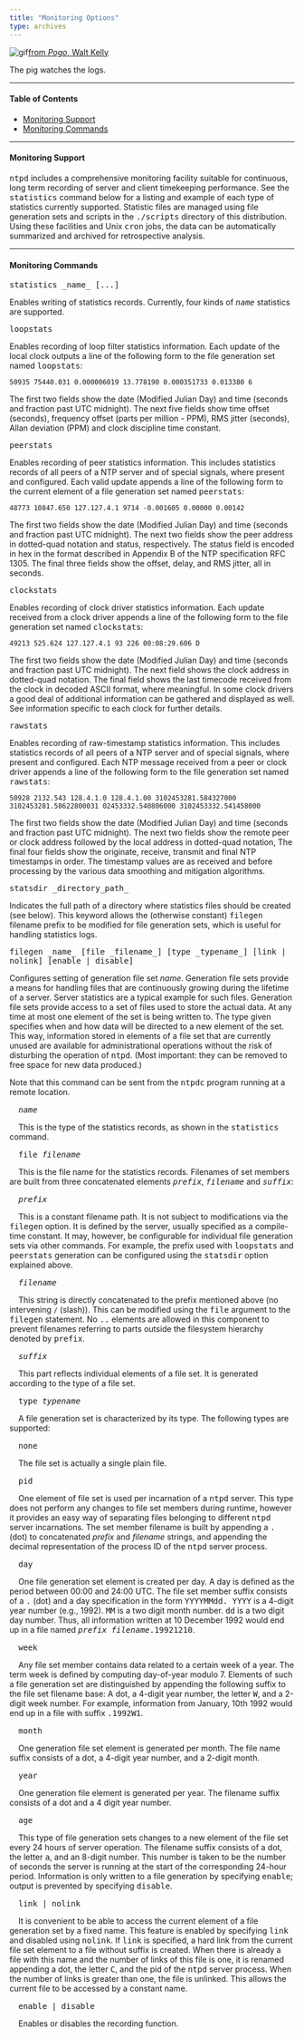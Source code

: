 ```yaml
---
title: "Monitoring Options"
type: archives
---
```


![gif](/archives/pic/pogo8.gif)[from _Pogo_, Walt Kelly
](http://www.eecis.udel.edu/~mills/pictures.html) 

The pig watches the logs. 

* * *

#### Table of Contents

*   [Monitoring Support](/archives/4.1.0/monopt/#monitoring-support)
*   [Monitoring Commands](/archives/4.1.0/monopt/#monitoring-commands)

* * *

#### Monitoring Support

<tt>ntpd</tt> includes a comprehensive monitoring facility suitable for continuous, long term recording of server and client timekeeping performance. See the <tt>statistics</tt> command below for a listing and example of each type of statistics currently supported. Statistic files are managed using file generation sets and scripts in the <tt>./scripts</tt> directory of this distribution. Using these facilities and Unix <tt>cron</tt> jobs, the data can be automatically summarized and archived for retrospective analysis.

* * *

#### Monitoring Commands

<dt><tt>statistics _name_ [...]</tt></dt>

Enables writing of statistics records. Currently, four kinds of _<tt>name</tt>_ statistics are supported.

<dt><tt>loopstats</tt></dt>

Enables recording of loop filter statistics information. Each update of the local clock outputs a line of the following form to the file generation set named <tt>loopstats</tt>:

`50935 75440.031 0.000006019 13.778190 0.000351733 0.013380 6`

The first two fields show the date (Modified Julian Day) and time (seconds and fraction past UTC midnight). The next five fields show time offset (seconds), frequency offset (parts per million - PPM), RMS jitter (seconds), Allan deviation (PPM) and clock discipline time constant.

<dt><tt>peerstats</tt></dt>

Enables recording of peer statistics information. This includes statistics records of all peers of a NTP server and of special signals, where present and configured. Each valid update appends a line of the following form to the current element of a file generation set named <tt>peerstats</tt>:

`48773 10847.650 127.127.4.1 9714 -0.001605 0.00000 0.00142`

The first two fields show the date (Modified Julian Day) and time (seconds and fraction past UTC midnight). The next two fields show the peer address in dotted-quad notation and status, respectively. The status field is encoded in hex in the format described in Appendix B of the NTP specification RFC 1305. The final three fields show the offset, delay, and RMS jitter, all in seconds.

<dt><tt>clockstats</tt></dt>

Enables recording of clock driver statistics information. Each update received from a clock driver appends a line of the following form to the file generation set named <tt>clockstats</tt>:

`49213 525.624 127.127.4.1 93 226 00:08:29.606 D`

The first two fields show the date (Modified Julian Day) and time (seconds and fraction past UTC midnight). The next field shows the clock address in dotted-quad notation. The final field shows the last timecode received from the clock in decoded ASCII format, where meaningful. In some clock drivers a good deal of additional information can be gathered and displayed as well. See information specific to each clock for further details.

<dt><tt>rawstats</tt></dt>

Enables recording of raw-timestamp statistics information. This includes statistics records of all peers of a NTP server and of special signals, where present and configured. Each NTP message received from a peer or clock driver appends a line of the following form to the file generation set named <tt>rawstats</tt>:

`50928 2132.543 128.4.1.0 128.4.1.00 3102453281.584327000 3102453281.58622800031 02453332.540806000 3102453332.541458000`

The first two fields show the date (Modified Julian Day) and time (seconds and fraction past UTC midnight). The next two fields show the remote peer or clock address followed by the local address in dotted-quad notation, The final four fields show the originate, receive, transmit and final NTP timestamps in order. The timestamp values are as received and before processing by the various data smoothing and mitigation algorithms.

<dt><tt>statsdir _directory_path_</tt></dt>

Indicates the full path of a directory where statistics files should be created (see below). This keyword allows the (otherwise constant) <tt>filegen</tt> filename prefix to be modified for file generation sets, which is useful for handling statistics logs.

<dt><tt>filegen _name_ [file _filename_] [type _typename_] [link | nolink] [enable | disable]</tt></dt>

Configures setting of generation file set _name_. Generation file sets provide a means for handling files that are continuously growing during the lifetime of a server. Server statistics are a typical example for such files. Generation file sets provide access to a set of files used to store the actual data. At any time at most one element of the set is being written to. The type given specifies when and how data will be directed to a new element of the set. This way, information stored in elements of a file set that are currently unused are available for administrational operations without the risk of disturbing the operation of <tt>ntpd</tt>. (Most important: they can be removed to free space for new data produced.)

Note that this command can be sent from the <tt>ntpdc</tt> program running at a remote location.

&nbsp;&nbsp;&nbsp;&nbsp;_<tt>name</tt>_

&nbsp;&nbsp;&nbsp;&nbsp;This is the type of the statistics records, as shown in the <tt>statistics</tt> command.

&nbsp;&nbsp;&nbsp;&nbsp;<tt>file _filename_</tt>

&nbsp;&nbsp;&nbsp;&nbsp;This is the file name for the statistics records. Filenames of set members are built from three concatenated elements _<tt>prefix</tt>_, _<tt>filename</tt>_ and _<tt>suffix</tt>_:

&nbsp;&nbsp;&nbsp;&nbsp;_<tt>prefix</tt>_

&nbsp;&nbsp;&nbsp;&nbsp;This is a constant filename path. It is not subject to modifications via the <tt>filegen</tt> option. It is defined by the server, usually specified as a compile-time constant. It may, however, be configurable for individual file generation sets via other commands. For example, the prefix used with <tt>loopstats</tt> and <tt>peerstats</tt> generation can be configured using the <tt>statsdir</tt> option explained above.

&nbsp;&nbsp;&nbsp;&nbsp;_<tt>filename</tt>_

&nbsp;&nbsp;&nbsp;&nbsp;This string is directly concatenated to the prefix mentioned above (no intervening `/` (slash)). This can be modified using the <tt>file</tt> argument to the <tt>filegen</tt> statement. No <tt>..</tt> elements are allowed in this component to prevent filenames referring to parts outside the filesystem hierarchy denoted by <tt>prefix</tt>.

&nbsp;&nbsp;&nbsp;&nbsp;_<tt>suffix</tt>_

&nbsp;&nbsp;&nbsp;&nbsp;This part reflects individual elements of a file set. It is generated according to the type of a file set.

&nbsp;&nbsp;&nbsp;&nbsp;<tt>type _typename_</tt>

&nbsp;&nbsp;&nbsp;&nbsp;A file generation set is characterized by its type. The following types are supported:

&nbsp;&nbsp;&nbsp;&nbsp;<tt>none</tt>

&nbsp;&nbsp;&nbsp;&nbsp;The file set is actually a single plain file.

&nbsp;&nbsp;&nbsp;&nbsp;<tt>pid</tt>

&nbsp;&nbsp;&nbsp;&nbsp;One element of file set is used per incarnation of a <tt>ntpd</tt> server. This type does not perform any changes to file set members during runtime, however it provides an easy way of separating files belonging to different <tt>ntpd</tt> server incarnations. The set member filename is built by appending a <tt>.</tt> (dot) to concatenated _prefix_ and _filename_ strings, and appending the decimal representation of the process ID of the <tt>ntpd</tt> server process.

&nbsp;&nbsp;&nbsp;&nbsp;<tt>day</tt>

&nbsp;&nbsp;&nbsp;&nbsp;One file generation set element is created per day. A day is defined as the period between 00:00 and 24:00 UTC. The file set member suffix consists of a <tt>.</tt> (dot) and a day specification in the form <tt>YYYYMMdd. YYYY</tt> is a 4-digit year number (e.g., 1992). <tt>MM</tt> is a two digit month number. <tt>dd</tt> is a two digit day number. Thus, all information written at 10 December 1992 would end up in a file named <tt>_prefix filename_.19921210</tt>.

&nbsp;&nbsp;&nbsp;&nbsp;<tt>week</tt>

&nbsp;&nbsp;&nbsp;&nbsp;Any file set member contains data related to a certain week of a year. The term week is defined by computing day-of-year modulo 7. Elements of such a file generation set are distinguished by appending the following suffix to the file set filename base: A dot, a 4-digit year number, the letter <tt>W</tt>, and a 2-digit week number. For example, information from January, 10th 1992 would end up in a file with suffix <tt>.1992W1</tt>.

&nbsp;&nbsp;&nbsp;&nbsp;<tt>month</tt>

&nbsp;&nbsp;&nbsp;&nbsp;One generation file set element is generated per month. The file name suffix consists of a dot, a 4-digit year number, and a 2-digit month.

&nbsp;&nbsp;&nbsp;&nbsp;<tt>year</tt>

&nbsp;&nbsp;&nbsp;&nbsp;One generation file element is generated per year. The filename suffix consists of a dot and a 4 digit year number.

&nbsp;&nbsp;&nbsp;&nbsp;<tt>age</tt>

&nbsp;&nbsp;&nbsp;&nbsp;This type of file generation sets changes to a new element of the file set every 24 hours of server operation. The filename suffix consists of a dot, the letter <tt>a</tt>, and an 8-digit number. This number is taken to be the number of seconds the server is running at the start of the corresponding 24-hour period. Information is only written to a file generation by specifying <tt>enable</tt>; output is prevented by specifying <tt>disable</tt>.

&nbsp;&nbsp;&nbsp;&nbsp;<tt>link | nolink</tt>

&nbsp;&nbsp;&nbsp;&nbsp;It is convenient to be able to access the current element of a file generation set by a fixed name. This feature is enabled by specifying <tt>link</tt> and disabled using <tt>nolink</tt>. If <tt>link</tt> is specified, a hard link from the current file set element to a file without suffix is created. When there is already a file with this name and the number of links of this file is one, it is renamed appending a dot, the letter <tt>C</tt>, and the pid of the <tt>ntpd</tt> server process. When the number of links is greater than one, the file is unlinked. This allows the current file to be accessed by a constant name.

&nbsp;&nbsp;&nbsp;&nbsp;<tt>enable | disable</tt>

&nbsp;&nbsp;&nbsp;&nbsp;Enables or disables the recording function.